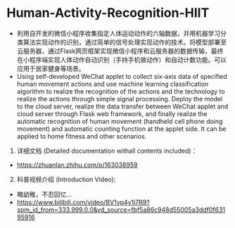 # Human-Activity-Recognition-HIIT
- 利用自开发的微信小程序收集指定人体运动动作的六轴数据，并用机器学习分类算法实现动作的识别，通过简单的信号处理实现动作的技术。将模型部署至云服务器，通过Flask网页框架实现微信小程序和云服务器的数据传输，最终在小程序端实现人体动作自动识别（手持手机做动作）和自动计数功能。可以应用于居家健身等场景。
- Using self-developed WeChat applet to collect six-axis data of specified human movement actions and use machine learning classification algorithm to realize the recognition of the actions and the technology to realize the actions through simple signal processing. Deploy the model to the cloud server, realize the data transfer between WeChat applet and cloud server through Flask web framework, and finally realize the automatic recognition of human movement (handheld cell phone doing movement) and automatic counting function at the applet side. It can be applied to home fitness and other scenarios.

1. 详细文档 (Detailed documentation withall contents included)：
- https://zhuanlan.zhihu.com/p/163038959
2. 科普视频介绍 (Introduction Video):
- 略幼稚，不忍回忆…
- https://www.bilibili.com/video/BV1yp4y1i7R9?spm_id_from=333.999.0.0&vd_source=fbf5a86c948d55005a3ddf0f63195916
